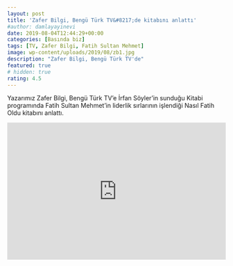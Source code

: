 ```yaml
---
layout: post
title: 'Zafer Bilgi, Bengü Türk TV&#8217;de kitabını anlattı'
#author: damlayayinevi
date: 2019-08-04T12:44:29+00:00
categories: [Basında biz]
tags: [TV, Zafer Bilgi, Fatih Sultan Mehmet]
image: wp-content/uploads/2019/08/zb1.jpg
description: "Zafer Bilgi, Bengü Türk TV'de"
featured: true
# hidden: true
rating: 4.5
---
```

Yazarımız Zafer Bilgi, Bengü Türk TV&#8217;e İrfan Söyler&#8217;in sunduğu Kitabi programında Fatih Sultan Mehmet&#8217;in liderlik sırlarının işlendiği Nasıl Fatih Oldu kitabını anlattı.
<iframe src="https://www.youtube.com/embed/pxbG8szo-ME?rel=0&amp;enablejsapi=1&amp;wmode=opaque" width="100%" height="315" frameborder="0" allowfullscreen="allowfullscreen"></iframe>